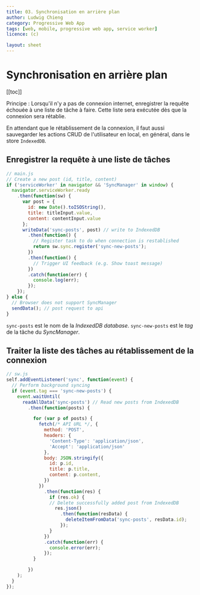 ```yaml
---
title: 03. Synchronisation en arrière plan
author: Ludwig Chieng
category: Progressive Web App
tags: [web, mobile, progressive web app, service worker]
licence: (c)

layout: sheet
---
```


# Synchronisation en arrière plan

[[toc]]

Principe : Lorsqu'il n'y a pas de connexion internet, enregistrer la requête échouée à une liste de tâche à faire. Cette liste sera exécutée dès que la connexion sera rétablie.

En attendant que le rétablissement de la connexion, il faut aussi sauvegarder les actions CRUD de l'utilisateur en local, en général, dans le store `IndexedDB`.


## Enregistrer la requête à une liste de tâches

```js
// main.js
// Create a new post (id, title, content)
if ('serviceWorker' in navigator && 'SyncManager' in window) {
  navigator.serviceWorker.ready
    .then(function(sw) {
      var post = {
        id: new Date().toISOString(),
        title: titleInput.value,
        content: contentInput.value
      };
      writeData('sync-posts', post) // write to IndexedDB
        .then(function() {
          // Register task to do when connection is restablished
          return sw.sync.register('sync-new-posts');
        })
        .then(function() {
          // Trigger UI feedback (e.g. Show toast message)
        })
        .catch(function(err) {
          console.log(err);
        });
    });
} else {
  // Browser does not support SyncManager
  sendData(); // post request to api
}
```

`sync-posts` est le nom de la *IndexedDB database*.
`sync-new-posts` est le *tag* de la tâche du *SyncManager*.


## Traiter la liste des tâches au rétablissement de la connexion

```js
// sw.js
self.addEventListener('sync', function(event) {
  // Perform background syncing
  if (event.tag === 'sync-new-posts') {
    event.waitUntil(
      readAllData('sync-posts') // Read new posts from IndexedDB
        .then(function(posts) {

          for (var p of posts) {
            fetch(/* API URL */, {
              method: 'POST',
              headers: {
                'Content-Type': 'application/json',
                'Accept': 'application/json'
              },
              body: JSON.stringify({
                id: p.id,
                title: p.title,
                content: p.content,
              })
            })
              .then(function(res) {
                if (res.ok) {
                // Delete successfully added post from IndexedDB
                  res.json()
                    .then(function(resData) {
                      deleteItemFromData('sync-posts', resData.id);
                    });
                }
              })
              .catch(function(err) {
                console.error(err);
              });
          }

        })
    );
  }
});
```
